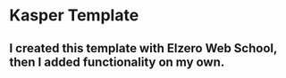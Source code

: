 # Kasper Template

## I created this template with Elzero Web School, then I added functionality on my own.
